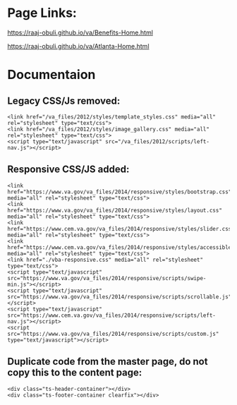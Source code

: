 # Page Links:
https://raaj-obuli.github.io/va/Benefits-Home.html

https://raaj-obuli.github.io/va/Atlanta-Home.html

# Documentaion

## Legacy CSS/Js removed:

```
<link href="/va_files/2012/styles/template_styles.css" media="all" rel="stylesheet" type="text/css">
<link href="/va_files/2012/styles/image_gallery.css" media="all" rel="stylesheet" type="text/css">
<script type="text/javascript" src="/va_files/2012/scripts/left-nav.js"></script>
```

## Responsive CSS/JS added:

```
<link href="https://www.va.gov/va_files/2014/responsive/styles/bootstrap.css" media="all" rel="stylesheet" type="text/css">
<link href="https://www.va.gov/va_files/2014/responsive/styles/layout.css" media="all" rel="stylesheet" type="text/css">
<link href="https://www.cem.va.gov/va_files/2014/responsive/styles/slider.css" media="all" rel="stylesheet" type="text/css">
<link href="https://www.cem.va.gov/va_files/2014/responsive/styles/accessibleMegaMenu.css" media="all" rel="stylesheet" type="text/css">
<link href="./vba-responsive.css" media="all" rel="stylesheet" type="text/css">
<script type="text/javascript" src="https://www.va.gov/va_files/2014/responsive/scripts/swipe-min.js"></script>
<script type="text/javascript" src="https://www.va.gov/va_files/2014/responsive/scripts/scrollable.js"></script>
<script type="text/javascript" src="https://www.cem.va.gov/va_files/2014/responsive/scripts/left-nav.js"></script>
<script src="https://www.va.gov/va_files/2014/responsive/scripts/custom.js" type="text/javascript"></script>
```

## Duplicate code from the master page, do not copy this to the content page:

```
<div class="ts-header-container"></div>
<div class="ts-footer-container clearfix"></div>
```
